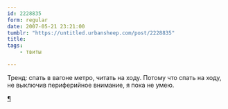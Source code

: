 ```yaml
---
id: 2228835
form: regular
date: 2007-05-21 23:21:00
tumblr: "https://untitled.urbansheep.com/post/2228835"
title:
tags:
    - твиты

---
```


<p>Тренд: спать в вагоне метро, читать на ходу. Потому что спать на ходу, не выключив периферийное внимание, я пока не умею.</p>

<p><a href="http://twitter.com/urbansheep/statuses/72871842">¶</a></p>

